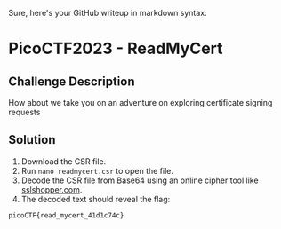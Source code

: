 Sure, here's your GitHub writeup in markdown syntax:

# PicoCTF2023 - ReadMyCert

## Challenge Description

How about we take you on an adventure on exploring certificate signing requests

## Solution

1. Download the CSR file.
2. Run `nano readmycert.csr` to open the file.
3. Decode the CSR file from Base64 using an online cipher tool like [sslshopper.com](https://www.sslshopper.com/csr-decoder.html).
4. The decoded text should reveal the flag:

```
picoCTF{read_mycert_41d1c74c}
```
